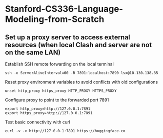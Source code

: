 # Stanford-CS336-Language-Modeling-from-Scratch

## Set up a proxy server to access external resources (when local Clash and server are not on the same LAN)    
Establish SSH remote forwarding on the local terminal     
```
ssh -o ServerAliveInterval=60 -R 7891:localhost:7890 lsx@10.130.138.35
```    
Reset proxy environment variables to avoid conflicts with old configurations     
```    
unset http_proxy https_proxy HTTP_PROXY HTTPS_PROXY   
```     
Configure proxy to point to the forwarded port 7891     
```   
export http_proxy=http://127.0.0.1:7891   
export https_proxy=http://127.0.0.1:7891  
```    
Test basic connectivity with curl  
```    
curl -v -x http://127.0.0.1:7891 https://huggingface.co   
```  